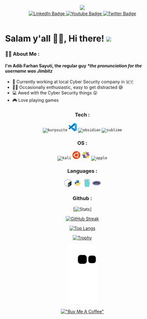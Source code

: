 <div id="header" align="center">
  <img src="https://media2.giphy.com/media/gbmWwWm4sGMQvAYm1G/giphy.gif?cid=ecf05e47qjt7wweuot4xupyqfdnd2q6twd864n1thu9jkcn1&rid=giphy.gif&ct=g" width="100"/>
</div>
<div id="badges" align="center">
  <a href="https://blank.page/">
    <img src="https://img.shields.io/badge/LinkedIn-blue?style=for-the-badge&logo=linkedin&logoColor=white" alt="LinkedIn Badge"/>
  </a>
  <a href="https://www.youtube.com/watch?v=dQw4w9WgXcQ">
    <img src="https://img.shields.io/badge/YouTube-red?style=for-the-badge&logo=youtube&logoColor=white" alt="Youtube Badge"/>
  </a>
  <a href="https://twitter.com/7imbitz">
    <img src="https://img.shields.io/badge/Twitter-blue?style=for-the-badge&logo=twitter&logoColor=white" alt="Twitter Badge"/>
  </a>
</div>
<div id="views" align="center">
  <img src="https://komarev.com/ghpvc/?username=7imbitz&style=flat-square&color=blue" alt=""/>
</div>

<h1>
  Salam y'all ✌🏻, Hi there!
  <img src="https://media.giphy.com/media/hvRJCLFzcasrR4ia7z/giphy.gif" width="30px"/>
</h1>

### :man_technologist: About Me :
#### I'm Adib Farhan Sayuti, the regular guy _*the pronunciation for the username was Jimbitz_

- :briefcase: Currently working at local Cyber Security company in :malaysia:
- :raising_hand_man: Occasionally enthusiastic, easy to get distracted 😅
- :computer: Awed with the Cyber Security things 😮
- :video_game: Love playing games

<p>
<div id="content1" align="center">
  
### Tech : 
<code><img height="27" src="https://cdn.icon-icons.com/icons2/1735/PNG/512/burpsuite_113238.png" alt="burpsuite"></code>
<code><img height="27" src="https://raw.githubusercontent.com/devicons/devicon/master/icons/vscode/vscode-original.svg" alt="vscode"></code>
<code><img height="27" src="https://forum.obsidian.md/uploads/default/original/2X/1/1aeb25a4e02c56201c4052238e28c9b138a40dfb.png" alt="obsidian"></code>
<code><img height="27" src="https://cdn.icon-icons.com/icons2/1381/PNG/512/sublimetext_94866.png" alt="sublime"></code>

### OS : 
<code><img height="27" src="https://www.edureka.co/blog/wp-content/uploads/2019/01/Kali-logo-Ethical-Hacking-using-Kali-Linux-Edureka.jpg" alt="kali"></code>
<code><img height="27" src="https://raw.githubusercontent.com/devicons/devicon/master/icons/ubuntu/ubuntu-plain.svg" alt="ubuntu"></code>
<code><img height="27" src="https://raw.githubusercontent.com/devicons/devicon/master/icons/centos/centos-original.svg" alt="centos"></code>
<code><img height="27" src="https://media.idownloadblog.com/wp-content/uploads/2018/07/Apple-logo-black-and-white-768x895.png" alt="apple"></code>

### Languages :
<code><img height="27" src="https://raw.githubusercontent.com/devicons/devicon/master/icons/bash/bash-original.svg" alt="bash"></code>
<code><img height="27" src="https://raw.githubusercontent.com/github/explore/80688e429a7d4ef2fca1e82350fe8e3517d3494d/topics/python/python.png" alt="python"></code>
<code><img height="27" src="https://raw.githubusercontent.com/devicons/devicon/master/icons/go/go-original.svg" alt="golang"></code>
<code><img height="27" src="https://raw.githubusercontent.com/devicons/devicon/master/icons/php/php-original.svg" alt="php"></code>

### Github :

[![Stats](https://github-readme-stats.vercel.app/api?username=7imbitz&theme=dracula)]

[![GitHub Streak](https://github-readme-streak-stats.herokuapp.com/?user=7imbitz&theme=dracula)](https://git.io/streak-stats)

[![Top Langs](https://github-readme-stats.vercel.app/api/top-langs/?username=7imbitz&theme=dracula&layout=compact&langs_count=10&hide=ruby,mustache,html,css,scss)](https://github.com/anuraghazra/github-readme-stats)

</div>

<div id="trophy" align="center">
  
[![Trophy](https://github-profile-trophy.vercel.app/?username=7imbitz&theme=dracula)](https://github.com/ryo-ma/github-profile-trophy)

</div>
  
<div id="content2" align="center">
  
![Snake animation](https://github.com/7imbitz/7imbitz/blob/output/github-contribution-grid-snake.svg)

[!["Buy Me A Coffee"](https://www.buymeacoffee.com/assets/img/custom_images/orange_img.png)](https://www.buymeacoffee.com/7imbitz)

</div>
</p>
